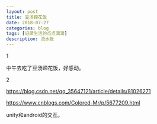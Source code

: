 ```yaml
---
layout: post
title: 豆汤蹄花饭
date: 2018-07-27
categories: blog
tags: [记录生活的点点滴滴]
description: 流水账
---
```


1 

中午去吃了豆汤蹄花饭，好感动。

2

https://blog.csdn.net/qq_35647121/article/details/81026271

https://www.cnblogs.com/Colored-Mr/p/5677209.html

unity和android的交互。






